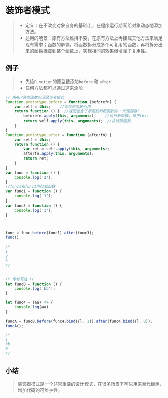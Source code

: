 #  装饰者模式

> - 定义：在不改变对象自身的基础上，在程序运行期间给对象动态地添加方法。
> - 适用的场景：原有方法维持不变，在原有方法上再挂载其他方法来满足现有需求；函数的解耦，将函数拆分成多个可复用的函数，再将拆分出来的函数挂载到某个函数上，实现相同的效果但增强了复用性。



## 例子

> - 先给`Function`的原型链添加`before` 和 `after`
> - 任何方法都可以通过这来添加

```js
// 用AOP装饰函数实现装饰者模式
Function.prototype.before = function (beforefn) {
	var self = this;    //保存原函数引用
	return function () {  //返回包含了原函数和新函数的 '代理函数'
		beforefn.apply(this, arguments);    //执行新函数，修正this
		return self.apply(this, arguments);  //执行原函数
	}
}
Function.prototype.after = function (afterfn) {
	var self = this;
	return function () {
		var ret = self.apply(this, arguments);
		afterfn.apply(this, arguments);
		return ret;
	}
}
var func = function () {
	console.log('2');
}
//func1和func3为挂载函数
var func1 = function () {
	console.log('1');
}
var func3 = function () {
	console.log('3');
}



func = func.before(func1).after(func3);
func();

/*
1
2
3
*/


/* 传参写法 */
let funcB = function () {
	console.log('bb');
}

let func4 = (aa) => {
	console.log(aa)
}

funcA = funcB.before(func4.bind({}, 1)).after(func4.bind({}, 0));
funcA();

/*
1
bb
0
*/
```

##  小结

> 装饰器模式是一个非常重要的设计模式，在很多场景下可以用来替代继承，增加代码的可维护性。
